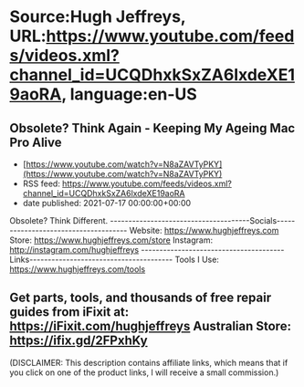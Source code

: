 # Source:Hugh Jeffreys, URL:https://www.youtube.com/feeds/videos.xml?channel_id=UCQDhxkSxZA6lxdeXE19aoRA, language:en-US

## Obsolete? Think Again - Keeping My Ageing Mac Pro Alive
 - [https://www.youtube.com/watch?v=N8aZAVTyPKY](https://www.youtube.com/watch?v=N8aZAVTyPKY)
 - RSS feed: https://www.youtube.com/feeds/videos.xml?channel_id=UCQDhxkSxZA6lxdeXE19aoRA
 - date published: 2021-07-17 00:00:00+00:00

Obsolete? Think Different.
--------------------------------------Socials-------------------------------------
Website: https://www.hughjeffreys.com
Store: https://www.hughjeffreys.com/store
Instagram: http://instagram.com/hughjeffreys
---------------------------------------Links---------------------------------------
Tools I Use: https://www.hughjeffreys.com/tools

Get parts, tools, and thousands of free repair guides from iFixit at: 
                               https://iFixit.com/hughjeffreys
Australian Store: https://ifix.gd/2FPxhKy
---------------------------------------------------------------------------------------


(DISCLAIMER: This description contains affiliate links, which means that if you click on one of the product links, l will receive a small commission.)

